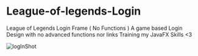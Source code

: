 # League-of-legends-Login
League of Legends Login Frame ( No Functions ) 
A game based Login Design with no advanced functions nor links 
Training my JavaFX Skills 
<3 



![logInShot](https://user-images.githubusercontent.com/76163793/155955875-82fdf719-7be6-4913-ad09-9285ced946e4.png)
